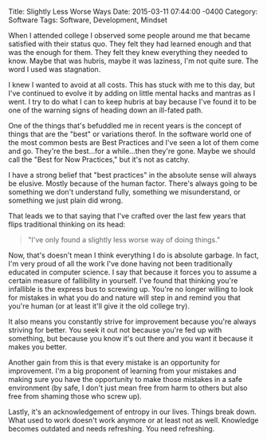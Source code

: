 Title: Slightly Less Worse Ways
Date: 2015-03-11 07:44:00 -0400
Category: Software
Tags: Software, Development, Mindset

When I attended college I observed some people around me that
became satisfied with their status quo. They felt they had learned enough
and that was the enough for them. They felt they knew everything they needed to know.
Maybe that was hubris, maybe it was laziness, I'm not quite sure.
The word I used was stagnation.

I knew I wanted to avoid at all costs. This has stuck with me to this day, but
I've continued to evolve it by adding on little mental hacks and mantras as I went.
I try to do what I can to keep hubris at bay because I've found it to be one of the
warning signs of heading down an ill-fated path.

One of the things that's befuddled me in recent years is the concept of things that
are the "best" or variations therof. In the software world one of the most common
bests are Best Practices and I've seen a lot of them come and go.
They're the best...for a while...then they're gone. Maybe we should call the
"Best for Now Practices," but it's not as catchy.

I have a strong belief that "best practices" in the absolute sense will always be
elusive. Mostly because of the human factor. There's always going to be something we
don't understand fully, something we misunderstand, or something we just plain did wrong.

That leads we to that saying that I've crafted over the last few years that flips traditional thinking on its head:

> "I've only found a slightly less worse way of doing things."

Now, that's doesn't mean I think everything I do is absolute garbage. In fact, I'm
very proud of all the work I've done having not been traditionally educated in computer science.
I say that because it forces you to assume a certain measure of fallibility in yourself.
I've found that thinking you're infallible is the express bus to screwing up. You're no longer willing to
look for mistakes in what you do and nature will step in and remind you that you're
human (or at least it'll give it the old college try).

It also means you constantly strive for improvement because you're always striving for
better. You seek it out not because you're fed up with something, but because you know
it's out there and you want it because it makes you better.

Another gain from this is that every mistake is an opportunity for improvement. I'm a big
proponent of learning from your mistakes and making sure you have the opportunity to
make those mistakes in a safe environment (by safe, I don't just mean free from harm to
others but also free from shaming those who screw up).

Lastly, it's an acknowledgement of entropy in our lives. Things break down. What used
to work doesn't work anymore or at least not as well. Knowledge becomes outdated and
needs refreshing. You need refreshing.
